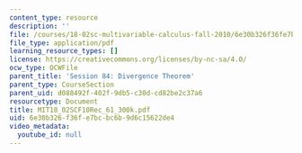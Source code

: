```yaml
---
content_type: resource
description: ''
file: /courses/18-02sc-multivariable-calculus-fall-2010/6e30b326f36fe7bcbc6b9d6c15622de4_MIT18_02SCF10Rec_61_300k.pdf
file_type: application/pdf
learning_resource_types: []
license: https://creativecommons.org/licenses/by-nc-sa/4.0/
ocw_type: OCWFile
parent_title: 'Session 84: Divergence Theorem'
parent_type: CourseSection
parent_uid: d088492f-402f-9db5-c30d-cd82be2c37a6
resourcetype: Document
title: MIT18_02SCF10Rec_61_300k.pdf
uid: 6e30b326-f36f-e7bc-bc6b-9d6c15622de4
video_metadata:
  youtube_id: null
---
```

